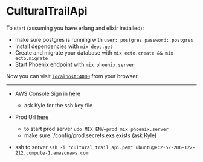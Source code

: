 # CulturalTrailApi

To start  (assuming you have erlang and elixir installed):

 * make sure postgres is running with `user: postgres password: postgres`
  * Install dependencies with `mix deps.get`
  * Create and migrate your database with `mix ecto.create && mix ecto.migrate`
  * Start Phoenix endpoint with `mix phoenix.server`

Now you can visit [`localhost:4000`](http://localhost:4000) from your browser.

----


* AWS Console Sign in [here](https://935471808360.signin.aws.amazon.com/console) 
	- ask Kyle for the ssh key file

* Prod Url [here](ec2-52-206-122-212.compute-1.amazonaws.com) 
	* to start prod server `udo MIX_ENV=prod mix phoenix.server`
	* make sure `/config/prod.secrets.exs exists (ask Kyle)

* ssh to server `ssh -i "cultural_trail_api.pem" ubuntu@ec2-52-206-122-212.compute-1.amazonaws.com`

